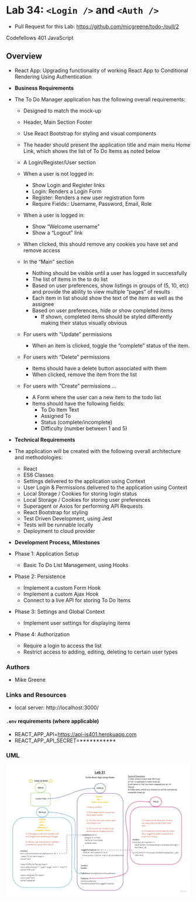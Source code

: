 # Lab 34: `<Login />` and `<Auth />`

- Pull Request for this Lab: https://github.com/micgreene/todo-/pull/2

Codefellows 401 JavaScript

## Overview

- React App: Upgrading functionality of working React App to Conditional Rendering Using Authentication

- **Business Requirements**

- The To Do Manager application has the following overall requirements:

  - Designed to match the mock-up
  - Header, Main Section Footer
  - Use React Bootstrap for styling and visual components
  - The header should present the application title and main menu Home Link, which shows the list of To Do Items as noted below
  
  - A Login/Register/User section
  - When a user is not logged in:
    - Show Login and Register links
    - Login: Renders a Login Form
    - Register: Renders a new user registration form
    - Require Fields:: Username, Password, Email, Role
  
  - When a user is logged in:
    - Show “Welcome username”
    - Show a “Logout” link
  - When clicked, this should remove any cookies you have set and remove access

  - In the “Main” section
    - Nothing should be visible until a user has logged in successfully
    - The list of items in the to do list
    - Based on user preferences, show listings in groups of (5, 10, etc) and provide the ability to view multiple “pages” of results
    - Each item in list should show the text of the item as well as the assignee
    - Based on user preferences, hide or show completed items
      - If shown, completed items should be styled differently making their status visually obvious

  - For users with “Update” permissions
    - When an item is clicked, toggle the “complete” status of the item.

  - For users with “Delete” permissions
    - Items should have a delete button associated with them
    - When clicked, remove the item from the list

  - For users with “Create” permissions …
    - A Form where the user can a new item to the todo list
    - Items should have the following fields:
      - To Do Item Text
      - Assigned To
      - Status (complete/incomplete)
      - Difficulty (number between 1 and 5)

- **Technical Requirements**

- The application will be created with the following overall architecture and methodologies:
  - React
  - ES6 Classes
  - Settings delivered to the application using Context
  - User Login & Permissions delivered to the application using Context
  - Local Storage / Cookies for storing login status
  - Local Storage / Cookies for storing user preferences
  - Superagent or Axios for performing API Requests
  - React Bootstrap for styling
  - Test Driven Development, using Jest
  - Tests will be runnable locally
  - Deployment to cloud provider

- **Development Process, Milestones**
- Phase 1: Application Setup
  - Basic To Do List Management, using Hooks

- Phase 2: Persistence
  - Implement a custom Form Hook
  - Implement a custom Ajax Hook
  - Connect to a live API for storing To Do Items

- Phase 3: Settings and Global Context
  - Implement user settings for displaying items

- Phase 4: Authorization
  - Require a login to access the list
  - Restrict access to adding, editing, deleting to certain user types

### Authors

- Mike Greene

### Links and Resources

- local server: http://localhost:3000/

#### `.env` requirements (where applicable)

- REACT_APP_API=https://api-js401.herokuapp.com
- REACT_APP_API_SECRET=***********

### UML

![Whiteboard](./Lab31-ReactHooks.jpg)
